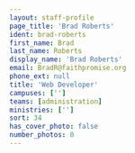 ```yaml
---
layout: staff-profile
page_title: 'Brad Roberts'
ident: brad-roberts
first_name: Brad
last_name: Roberts
display_name: 'Brad Roberts'
email: BradR@faithpromise.org
phone_ext: null
title: 'Web Developer'
campuses: ['']
teams: [administration]
ministries: ['']
sort: 34
has_cover_photo: false
number_photos: 0
---
```


